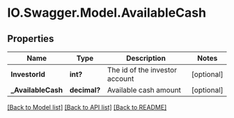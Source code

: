 # IO.Swagger.Model.AvailableCash
## Properties

Name | Type | Description | Notes
------------ | ------------- | ------------- | -------------
**InvestorId** | **int?** | The id of the investor account | [optional] 
**_AvailableCash** | **decimal?** | Available cash amount | [optional] 

[[Back to Model list]](../README.md#documentation-for-models) [[Back to API list]](../README.md#documentation-for-api-endpoints) [[Back to README]](../README.md)


